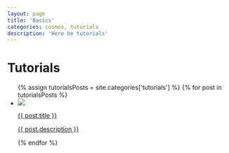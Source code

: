 ```yaml
---
layout: page
title: 'Basics'
categories: cosmos, tutorials
description: 'Here be tutorials'
---
```


# Tutorials

<div class="row">
	<div class="col-md-12 col-sm-12 col-xs-12">
		<ul class="examples-list list-unstyled">
			{% assign tutorialsPosts = site.categories['tutorials'] %}
			{% for post in tutorialsPosts %}
			  <li>
			  	<a href="{{ post.url }}">
			  		<div>
			  			<span class="img">
				  			<img src="{{ site.baseurl }}/images/tutorials/{{ post.url | split: '/' | last }}/{{ post.image }}" />
				  		</span>
				  		<div class="text">
					  		<p class="title">{{ post.title }}</p>
					  		<p>{{ post.description }}</p>
					  	</div>
				  	</div>
				  </a>
			  </li>
			{% endfor %}
		</ul>
	</div>
</div>
